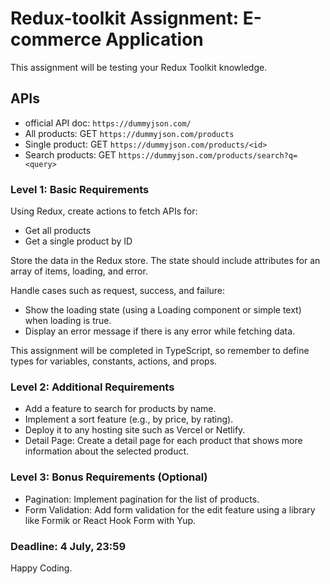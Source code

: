 # Redux-toolkit Assignment: E-commerce Application

This assignment will be testing your Redux Toolkit knowledge.

## APIs

- official API doc: `https://dummyjson.com/`
- All products: GET `https://dummyjson.com/products`
- Single product: GET `https://dummyjson.com/products/<id>`
- Search products: GET `https://dummyjson.com/products/search?q=<query>`

### Level 1: Basic Requirements

Using Redux, create actions to fetch APIs for:

- Get all products
- Get a single product by ID

Store the data in the Redux store. The state should include attributes for an array of items, loading, and error.

Handle cases such as request, success, and failure:

- Show the loading state (using a Loading component or simple text) when loading is true.
- Display an error message if there is any error while fetching data.

This assignment will be completed in TypeScript, so remember to define types for variables, constants, actions, and props.

### Level 2: Additional Requirements

- Add a feature to search for products by name.
- Implement a sort feature (e.g., by price, by rating).
- Deploy it to any hosting site such as Vercel or Netlify.
- Detail Page: Create a detail page for each product that shows more information about the selected product.

### Level 3: Bonus Requirements (Optional)

- Pagination: Implement pagination for the list of products.
- Form Validation: Add form validation for the edit feature using a library like Formik or React Hook Form with Yup.

### Deadline: 4 July, 23:59

Happy Coding.
